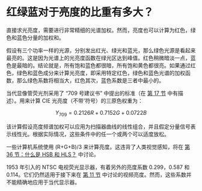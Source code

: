 # 红绿蓝对于亮度的比重有多大？

直接求光亮度，需要进行非常精细的光谱加权。然而，亮度也可以计算为红色，绿色和蓝色分量的加权和。

假设有三个功率一样的光源，分别发出红光、绿光和蓝光，那么绿色光源是看起来最亮的。这是因为光谱上的光亮度函数在绿光区达到峰值。红色稍微暗淡一点，蓝色是最暗的。结论就是，所有饱和蓝色都很暗，所有饱和黄色都很亮。如果通过红色，绿色和蓝色成分来计算光亮度，即采用特定红色，绿色和蓝色光谱的加权函数，那么绿色系数将相当大，红色其次，蓝色系数是三者中最小的。

当代显像管荧光剂采用了 “709 号建议书” 中提出的标准（在 [第 17 节](17.md) 中有描述）。用来计算 CIE 光亮度（不带'符号）的三原色权重为：

$$ Y_{709} = 0.2126R + 0.7152G + 0.0722B $$

该计算假设亮度频谱加权可以应用为扫描器曲线的线性组合，并且假定分量信号表示线性光。根据实际情况，这些条件中的任一个或两个可以适度放松。

一些计算机系统使用 (R+G+B)/3 来计算亮度。这违背了人类视觉感知，将在 [第 36 节：什么是 HSB 和 HLS？](36.md) 中讨论。

1953 年引入的 NTSC 电视荧光显示器，有着另外的亮度系数 0.299，0.587 和 0.114。它们仍然适用于接下来在 [第 11 节](11.md) 中讨论的视频亮度。然而，这些系数并不能精确地应用于当代显示器。
